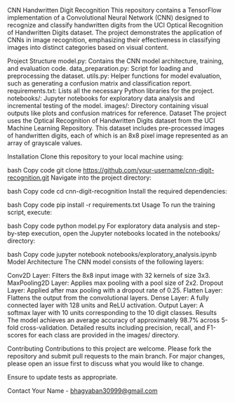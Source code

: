 CNN Handwritten Digit Recognition
This repository contains a TensorFlow implementation of a Convolutional Neural Network (CNN) designed to recognize and classify handwritten digits from the UCI Optical Recognition of Handwritten Digits dataset. The project demonstrates the application of CNNs in image recognition, emphasizing their effectiveness in classifying images into distinct categories based on visual content.

Project Structure
model.py: Contains the CNN model architecture, training, and evaluation code.
data_preparation.py: Script for loading and preprocessing the dataset.
utils.py: Helper functions for model evaluation, such as generating a confusion matrix and classification report.
requirements.txt: Lists all the necessary Python libraries for the project.
notebooks/: Jupyter notebooks for exploratory data analysis and incremental testing of the model.
images/: Directory containing visual outputs like plots and confusion matrices for reference.
Dataset
The project uses the Optical Recognition of Handwritten Digits dataset from the UCI Machine Learning Repository. This dataset includes pre-processed images of handwritten digits, each of which is an 8x8 pixel image represented as an array of grayscale values.

Installation
Clone this repository to your local machine using:

bash
Copy code
git clone https://github.com/your-username/cnn-digit-recognition.git
Navigate into the project directory:

bash
Copy code
cd cnn-digit-recognition
Install the required dependencies:

bash
Copy code
pip install -r requirements.txt
Usage
To run the training script, execute:

bash
Copy code
python model.py
For exploratory data analysis and step-by-step execution, open the Jupyter notebooks located in the notebooks/ directory:

bash
Copy code
jupyter notebook notebooks/exploratory_analysis.ipynb
Model Architecture
The CNN model consists of the following layers:

Conv2D Layer: Filters the 8x8 input image with 32 kernels of size 3x3.
MaxPooling2D Layer: Applies max pooling with a pool size of 2x2.
Dropout Layer: Applied after max pooling with a dropout rate of 0.25.
Flatten Layer: Flattens the output from the convolutional layers.
Dense Layer: A fully connected layer with 128 units and ReLU activation.
Output Layer: A softmax layer with 10 units corresponding to the 10 digit classes.
Results
The model achieves an average accuracy of approximately 98.7% across 5-fold cross-validation. Detailed results including precision, recall, and F1-scores for each class are provided in the images/ directory.

Contributing
Contributions to this project are welcome. Please fork the repository and submit pull requests to the main branch. For major changes, please open an issue first to discuss what you would like to change.

Ensure to update tests as appropriate.


Contact
Your Name - bhagyaban30999@gmail.com
